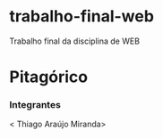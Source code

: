 # trabalho-final-web
Trabalho final da disciplina de WEB

# Pitagórico 

### Integrantes
< Thiago Araújo Miranda>
